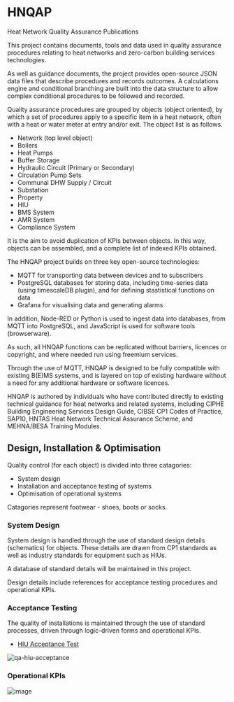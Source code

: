 # HNQAP
Heat Network Quality Assurance Publications

This project contains documents, tools and data used in quality assurance procedures relating to heat networks and zero-carbon building services technologies.

As well as guidance documents, the project provides open-source JSON data files that describe procedures and records outcomes. A calculations engine and conditional branching are built into the data structure to allow complex conditional procedures to be followed and recorded.    

Quality assurance procedures are grouped by objects (object oriented), by which a set of procedures apply to a specific item in a heat network, often with a heat or water meter at entry and/or exit.  The object list is as follows.

* Network (top level object)
* Boilers
* Heat Pumps
* Buffer Storage
* Hydraulic Circuit (Primary or Secondary)
* Circulation Pump Sets
* Communal DHW Supply / Circuit
* Substation
* Property
* HIU
* BMS System 
* AMR System
* Compliance System
  
It is the aim to avoid duplication of KPIs between objects.  In this way, objects can be assembled, and a complete list of indexed KPIs obtained.

The HNQAP project builds on three key open-source technologies:

* MQTT for transporting data between devices and to subscribers
* PostgreSQL databases for storing data, including time-series data (using timescaleDB plugin), and for defining stastistical functions on data
* Grafana for visualising data and generating alarms

In addition, Node-RED or Python is used to ingest data into databases, from MQTT into PostgreSQL, and JavaScript is used for software tools (browserware).

As such, all HNQAP functions can be replicated without barriers, licences or copyright, and where needed run using freemium services.

Through the use of MQTT, HNQAP is designed to be fully compatible with existing B(E)MS systems, and is layered on top of existing hardware without a need for any additional hardware or software licences.

HNQAP is authored by individuals who have contributed directly to existing technical guidance for heat networks and related systems, including CIPHE Building Engineering Services Design Guide, CIBSE CP1 Codes of Practice, SAP10, HNTAS Heat Network Technical Assurance Scheme, and MEHNA/BESA Training Modules.
  
## Design, Installation & Optimisation

Quality control (for each object) is divided into three catagories:

* System design
* Installation and acceptance testing of systems
* Optimisation of operational systems

Catagories represent footwear - shoes, boots or socks.

### System Design

System design is handled through the use of standard design details (schematics) for objects.  These details are drawn from CP1 standards as well as industry standards for equipment such as HIUs.

A database of standard details will be maintained in this project.

Design details include references for acceptance testing procedures and operational KPIs.

### Acceptance Testing

The quality of installations is maintained through the use of standard processes, driven through logic-driven forms and operational KPIs.

* [HIU Acceptance Test](https://heatweb.b-cdn.net/browserware/hwforms5.html?loadCID=bafkreibb3h2appcsvztmvfz4eiybfudqlf3bfaobrsjcly63pp6i5vgygi)
  
![qa-hiu-acceptance](https://github.com/heatweb/HNQAP/assets/7034068/532226b9-1e73-4eb1-b0bd-0a37d4f339c8)


### Operational KPIs

![image](https://github.com/heatweb/HNQAP/assets/7034068/70228675-7ffe-4fab-bc68-9c11c51434b5)


